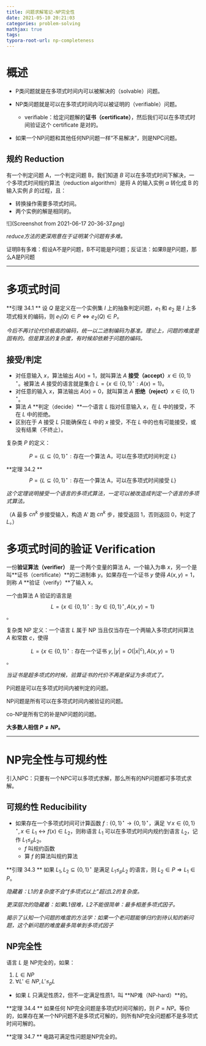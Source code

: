```yaml
---
title: 问题求解笔记-NP完全性
date: 2021-05-10 20:21:03
categories: problem-solving
mathjax: true
tags:
typora-root-url: np-completeness
---
```


# 概述

- P类问题就是在多项式时间内可以被解决的（solvable）问题。

- NP类问题就是可以在多项式时间内可以被证明的（verifiable）问题。

  - verifiable：给定问题解的**证书（certificate）**，然后我们可以在多项式时间验证这个 certificate 是对的。

- 如果一个NP问题和其他任何NP问题一样“不易解决”，则是NPC问题。

  <!--more -->

## 规约 Reduction

有一个判定问题 A，一个判定问题 B，我们知道 $B$ 可以在多项式时间下解决，一个多项式时间规约算法（reduction algorithm）是将 A 的输入实例 $\alpha$ 转化成 B 的输入实例 $\beta$ 的过程，且：

- 转换操作需要多项式时间。
- 两个实例的解是相同的。

![](Screenshot from 2021-06-17 20-36-37.png)

*reduce方法的更深用意在于证明某个问题有多难。*

证明B有多难：假设A不是P问题，B不可能是P问题；反证法：如果B是P问题，那么A是P问题



---

# 多项式时间

**引理 34.1 ** 设 $Q$ 是定义在一个实例集 $I$ 上的抽象判定问题，$e_1$ 和 $e_2$ 是 $I$ 上多项式相关的编码，则 $e_1(Q) \in P \Leftrightarrow e_2(Q) \in P$。 

*今后不再讨论代价极高的编码，统一以二进制编码为基准。理论上，问题的难度是固有的。但是算法的复杂度，有时候却依赖于问题的编码。*



## 接受/判定

- 对任意输入 $x$，算法输出 $A(x) = 1$，就叫算法 $A$ **接受（accept）**$x \in \{0,1\}^{\star}$。被算法 $A$ 接受的语言就是集合 $L = \{x\in \{0,1\}^{\star} : A(x) = 1\}$。
- 对任意的输入 $x$，算法输出 $A(x) = 0$，就叫算法 $A$ **拒绝（reject）**$x \in \{0, 1\}^{\star}$。
- 算法 $A$ **判定（decide）**一个语言 $L$ 指对任意输入 $x$，在 $L$ 中的接受，不在 $L$ 中的拒绝。
- 区别在于 $A$ 接受 $L$ 只能确保在 $L$ 中的 $x$ 接受，不在 $L$ 中的也有可能接受，或没有结果（不终止）。

复杂类 $P$ 的定义：

$$P = \{L \subseteq \{0,1\}^{\star} : \text{存在一个算法 A，可以在多项式时间判定 }L\}$$

**定理 34.2 ** $$P = \{L \subseteq \{0,1\}^{\star} : \text{存在一个算法 A，可以在多项式时间接受 }L\}$$

*这个定理说明接受一个语言的多项式算法，一定可以被改造成判定一个语言的多项式算法。*

（A 最多 $cn^k$ 步接受输入，构造 A' 跑 $cn^k$ 步，接受返回 1，否则返回 0，判定了 $L$。）



# 多项式时间的验证 Verification

一份**验证算法（verifier）** 是一个两个变量的算法 A，一个输入为串 $x$，另一个是叫**证书（certificate）**的二进制串 $y$。如果存在一个证书 $y$ 使得 $A(x, y) = 1$，则称 $A$ **验证（verify）**了输入 $x$。

一个由算法 A 验证的语言是 $$L = \{x \in \{0, 1\}^{\star} : \exists y \in \{0,1\}^{\star} , A(x, y) = 1\}$$。

复杂类 NP 定义：一个语言 $L$ 属于 NP 当且仅当存在一个两输入多项式时间算法 $A$ 和常数 $c$，使得

$$L = \{x \in \{0, 1\}^{\star} : \text{存在一个证书 }y, |y| = O(|x|^c), A(x,y) = 1 \}$$。

*当证书是超多项式的时候，验算证书的代价不再是保证为多项式了。*



P问题是可以在多项式时间内被判定的问题。

NP问题是所有可以在多项式时间内被验证的问题。

co-NP是所有它的补是NP问题的问题。

**大多数人相信 $P \neq NP$。**



---

# NP完全性与可规约性

引入NPC：只要有一个NPC可以多项式求解，那么所有的NP问题都可多项式求解。



## 可规约性 Reducibility

- 如果存在一个多项式时间可计算函数 $f : \{0, 1\}^{\star} \to \{0, 1\}^{\star}$，满足 $\forall x \in \{0 , 1\}^{\star}, x \in L_1 \leftrightarrow f(x) \in L_2$，则称语言 $L_1$ 可以在多项式时间内规约到语言 $L_2$，记作 $L_1 \leq_p L_2$。
  - $f$ 叫规约函数
  - 算 $f$ 的算法叫规约算法

**引理 34.3 ** 如果 $L_1, L_2 \subseteq \{0 ,1\}^{\star}$ 是满足 $L_1 \leq_p L_2$ 的语言，则 $L_2 \in P \Rightarrow L_1 \in P$。

*隐藏着：L1的复杂度不会“f多项式以上”超过L2的复杂度。*

*更深层次的隐藏着：如果L1很难，L2不能很简单：最多相差多项式因子。*

*揭示了认知一个问题的难度的方法学：如果一个老问题能够归约到待认知的新问题，这个新问题的难度最多简单到多项式因子*



## NP完全性

语言 $L$ 是 NP完全的，如果：

1. $L \in NP$
2. $\forall L' \in NP, L' \leq_p L$

- 如果 $L$ 只满足性质2，但不一定满足性质1，叫 **NP难（NP-hard）**的。



**定理 34.4 ** 如果任何 NP完全问题是多项式时间可解的，则 $P = NP$。等价的，如果存在某一个NP问题不是多项式可解的，则所有NP完全问题都不是多项式时间可解的。

**定理 34.7 ** 电路可满足性问题是NP完全的。

